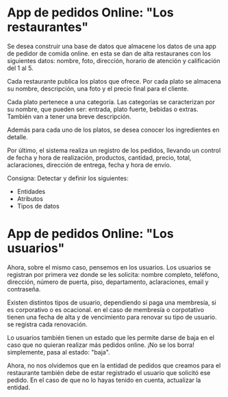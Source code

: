 # App de pedidos Online: "Los restaurantes"

Se desea construir una base de datos que almacene los datos de una app de pedidor de comida online. en esta se dan de alta restauranes con los siguientes datos: nombre, foto, dirección, horario de atención y calificación del 1 al 5.

Cada restaurante publica los platos que ofrece. Por cada plato se almacena su nombre, descripción, una foto y el precio final para el cliente.

Cada plato pertenece a una categoría. Las categorías se caracterizan por su nombre, que pueden ser: entrada, plato fuerte, bebidas o extras. También van a tener una breve descripción.

Además para cada uno de los platos, se desea conocer los ingredientes en detalle.

Por último, el sistema realiza un registro de los pedidos, llevando un control de fecha y hora de realización, productos, cantidad, precio, total, aclaraciones, dirección de entrega, fecha y hora de envío.

Consigna:
Detectar y definir los siguientes:

- Entidades
- Atributos
- Tipos de datos

# App de pedidos Online: "Los usuarios"

Ahora, sobre el mismo caso, pensemos en los usuarios. Los usuarios se registran por primera vez donde se les solicita: nombre completo, teléfono, dirección, número de puerta, piso, departamento, aclaraciones, email y contraseña.

Existen distintos tipos de usuario, dependiendo si paga una membresía, si es corporativo o es ocacional. en el caso de membresía o corpotativo tienen una fecha de alta y de vencimiento para renovar su tipo de usuario. se registra cada renovación.

Lo usuarios también tienen un estado que les permite darse de baja en el caso que no quieran realizar más pedidos online. ¡No se los borra! simplemente, pasa al estado: "baja".

Ahora, no nos olvidemos que en la entidad de pedidos que creamos para el restaurante también debe de estar registrado el usuario que solicitó ese pedido. En el caso de que no lo hayas tenido en cuenta, actualizar la entidad.
